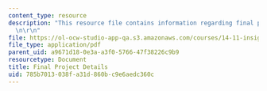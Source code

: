 ```yaml
---
content_type: resource
description: "This resource file contains information regarding final project details.\r\
  \n\r\n"
file: https://ol-ocw-studio-app-qa.s3.amazonaws.com/courses/14-11-insights-from-game-theory-into-social-behavior-fall-2013/785b7013038fa31d860bc9e6aedc360c_MIT14_11F13_Final_Pro_Details.pdf
file_type: application/pdf
parent_uid: a9671d18-0e3a-a3f0-5766-47f38226c9b9
resourcetype: Document
title: Final Project Details
uid: 785b7013-038f-a31d-860b-c9e6aedc360c
---
```

